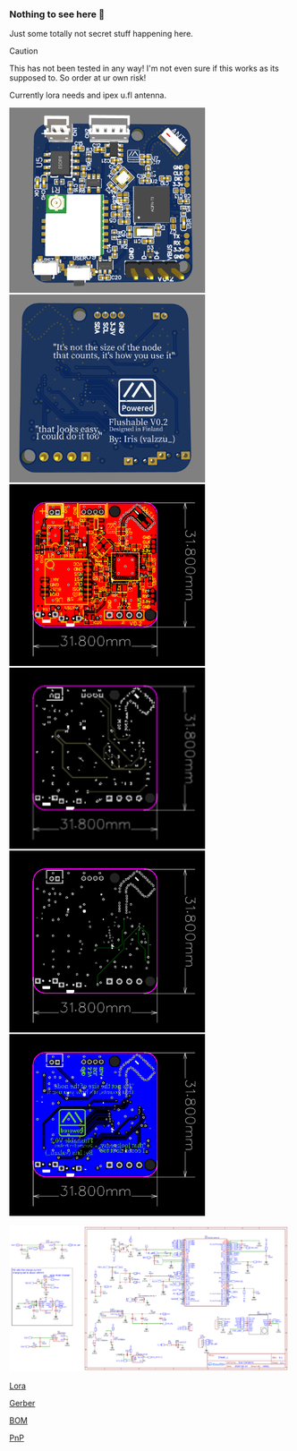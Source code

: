 ### Nothing to see here 👀

Just some totally not secret stuff happening here.


> [!CAUTION]
> This has not been tested in any way! 
> I'm not even sure if this works as its supposed to.
> So order at ur own risk!

Currently lora needs and ipex u.fl antenna.

<img src="./pics/top.png" width="350"><img src="./pics/bottom.png" width="350">
<img src="./pics/PCB_nRF52-watch_top.png" width="350"><img src="./pics/PCB_nRF52-watch_inner1.png" width="350">
<img src="./pics/PCB_nRF52-watch_inner2.png" width="350"><img src="./pics/PCB_nRF52-watch_bottom.png" width="350">


<img src="./pics/Schematic_nRF52-watch.png" width="500">


[Lora]([https://www.digikey.com/en/products/detail/johanson-technology-inc/2450AT42E010B001E/6235443](https://www.seeedstudio.com/Wio-SX1262-Wireless-Module-p-5981.html))

[Gerber](./Gerber_nRF52-watch.zip)

[BOM](./BOM_nRF52-watch.csv)

[PnP](./PickAndPlace_nRF52-watch.csv)
